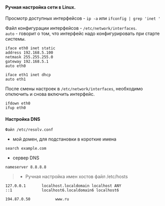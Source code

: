 #### Ручная настройка сети в Linux.

Просмотр доступных интерфейсов - ``ip -a`` или ``ifconfig | grep 'inet '``

Файл конфигурации интерфейсов - ``/etc/network/interfaces``.<br> 
``auto`` - говорит о том, что интерфейс надо конфигурировать при старте системы.

```
iface eth0 inet static 
address 192.168.5.100 
netmask 255.255.255.0 
gateway 192.168.5.1 
auto eth0 

iface eth1 inet dhcp
auto eth1 
```

После смены настроек в ``/etc/network/interfaces``, необходимо отключить и снова включить интерфейс.

```
ifdown eth0
ifup eth0
```

#### Настройка DNS

```
Файл /etc/resolv.conf
```
- мой домен, для подстановки в короткие имена

``search example.com``

- сервер DNS

```
nameserver 8.8.8.8
```

>- Ручная настройка имен хостов файл /etc/hosts

```
127.0.0.1       localhost.localdomain localhost ANY
::1             localhost6.localdomain6 localhost6

194.87.0.50           www.ru
```
